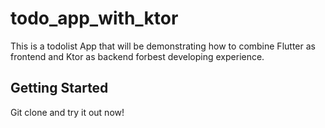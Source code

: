 # todo_app_with_ktor

This is a todolist App that will be demonstrating how to combine Flutter as frontend and Ktor as backend forbest developing experience.

## Getting Started

Git clone and try it out now!